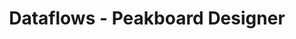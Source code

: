 ---
layout: category_landing
category_landing: dataflows
title: Dataflows - Peakboard Designer
lang: de
weight: 1000002
ref: flow-1000002
hide_in_menu: true
---